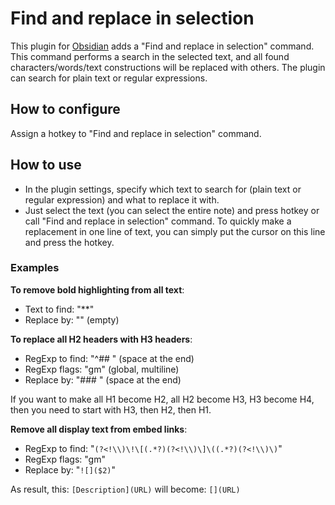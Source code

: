 # Find and replace in selection

This plugin for [Obsidian](https://obsidian.md/) adds a "Find and replace in selection" command. This command performs a search in the selected text, and all found characters/words/text constructions will be replaced with others. The plugin can search for plain text or regular expressions.

## How to configure

Assign a hotkey to "Find and replace in selection" command.

## How to use

- In the plugin settings, specify which text to search for (plain text or regular expression) and what to replace it with. 
- Just select the text (you can select the entire note) and press hotkey or call "Find and replace in selection" command. To quickly make a replacement in one line of text, you can simply put the cursor on this line and press the hotkey.

### Examples

**To remove bold highlighting from all text**:

- Text to find: "**"
- Replace by: "" (empty)

**To replace all H2 headers with H3 headers**:

- RegExp to find: "^## " (space at the end)
- RegExp flags: "gm" (global, multiline)
- Replace by: "### " (space at the end)

If you want to make all H1 become H2, all H2 become H3, H3 become H4, then you need to start with H3, then H2, then H1.

**Remove all display text from embed links**:

- RegExp to find: "```(?<!\\)\!\[(.*?)(?<!\\)\]\((.*?)(?<!\\)\)```"
- RegExp flags: "gm"
- Replace by: "```![]($2)```"

As result, this: 
```[Description](URL)```
will become:
```[](URL)```